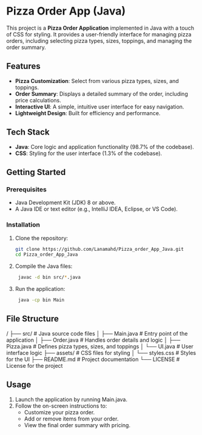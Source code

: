 # Pizza Order App (Java)

This project is a **Pizza Order Application** implemented in Java with a touch of CSS for styling. It provides a user-friendly interface for managing pizza orders, including selecting pizza types, sizes, toppings, and managing the order summary.

## Features
- **Pizza Customization**: Select from various pizza types, sizes, and toppings.
- **Order Summary**: Displays a detailed summary of the order, including price calculations.
- **Interactive UI**: A simple, intuitive user interface for easy navigation.
- **Lightweight Design**: Built for efficiency and performance.

## Tech Stack
- **Java**: Core logic and application functionality (98.7% of the codebase).
- **CSS**: Styling for the user interface (1.3% of the codebase).

## Getting Started

### Prerequisites
- Java Development Kit (JDK) 8 or above.
- A Java IDE or text editor (e.g., IntelliJ IDEA, Eclipse, or VS Code).

### Installation
1. Clone the repository:
   ```bash
   git clone https://github.com/Lanamahd/Pizza_order_App_Java.git
   cd Pizza_order_App_Java

2. Compile the Java files:
   ```bash
    javac -d bin src/*.java

3. Run the application:
   ```bash
    java -cp bin Main

## File Structure
/
├── src/                     # Java source code files
│   ├── Main.java            # Entry point of the application
│   ├── Order.java           # Handles order details and logic
│   ├── Pizza.java           # Defines pizza types, sizes, and toppings
│   └── UI.java              # User interface logic
├── assets/                  # CSS files for styling
│   └── styles.css           # Styles for the UI
├── README.md                # Project documentation
└── LICENSE                  # License for the project

## Usage
1. Launch the application by running Main.java.
2. Follow the on-screen instructions to:
   - Customize your pizza order.
   - Add or remove items from your order.
   - View the final order summary with pricing.
